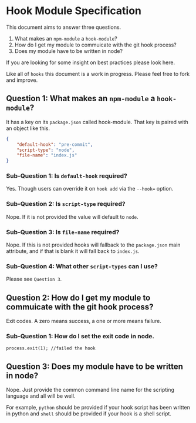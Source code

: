 # Hook Module Specification

This document aims to answer three questions.

1. What makes an `npm-module` a `hook-module`?
2. How do I get my module to commuicate with the git hook process?
3. Does my module have to be written in node?

If you are looking for some insight on best practices please look here.

Like all of `hooks` this document is a work in progress. Please feel free to fork and improve.

## Question 1: What makes an `npm-module` a `hook-module`?

It has a key on its `package.json` called hook-module. That key is paired with an object like this.

```json
{
	"default-hook": "pre-commit",
	"script-type": "node",
	"file-name": "index.js"
}
```

### Sub-Question 1: Is `default-hook` required?

Yes. Though users can override it on `hook add` via the `--hook=` option.

### Sub-Question 2: Is `script-type` required?

Nope. If it is not provided the value will default to `node`.

### Sub-Question 3: Is `file-name` required?

Nope. If this is not provided hooks will fallback to the `package.json` main attribute, and if that is blank it will fall back to `index.js`.

### Sub-Question 4: What other `script-types` can I use?

Please see `Question 3`.

## Question 2: How do I get my module to commuicate with the git hook process?

Exit codes. A zero means success, a one or more means failure.

### Sub-Question 1: How do I set the exit code in node.

```
process.exit(1); //failed the hook
```

## Question 3: Does my module have to be written in node?

Nope. Just provide the common command line name for the scripting language and all will be well.

For example, `python` should be provided if your hook script has been written in python and `shell` should be provided if your hook is a shell script.